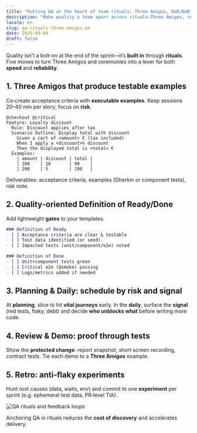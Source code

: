 ```yaml
---
title: "Putting QA at the heart of team rituals: Three Amigos, DoR/DoD and feedback loops"
description: "Make quality a team sport across rituals—Three Amigos, refinement, planning, daily, review and retro."
locale: en
slug: qa-rituals-three-amigos.en
date: 2025-09-04
draft: false
---
```


Quality isn’t a bolt‑on at the end of the sprint—it’s **built in** through **rituals**. Five moves to
turn Three Amigos and ceremonies into a lever for both **speed** and **reliability**.

## 1. Three Amigos that produce testable examples

Co‑create acceptance criteria with **executable examples**. Keep sessions 20–40 min per story; focus
on **risk**.

```gherkin
@checkout @critical
Feature: Loyalty discount
  Rule: Discount applies after tax
  Scenario Outline: Display total with discount
    Given a cart of <amount> € (tax included)
    When I apply a <discount>% discount
    Then the displayed total is <total> €
  Examples:
    | amount | discount | total |
    | 100    | 10       | 90    |
    | 200    | 5        | 190   |
```

Deliverables: acceptance criteria, examples (Gherkin or component tests), risk note.

## 2. Quality‑oriented Definition of Ready/Done

Add lightweight **gates** to your templates.

```md
### Definition of Ready
- [ ] Acceptance criteria are clear & testable
- [ ] Test data identified (or seed)
- [ ] Impacted tests (unit/component/e2e) noted

### Definition of Done
- [ ] Unit+component tests green
- [ ] Critical e2e (@smoke) passing
- [ ] Logs/metrics added if needed
```

## 3. Planning & Daily: schedule by risk and signal

At **planning**, slice to hit **vital journeys** early. In the **daily**, surface the **signal** (red
tests, flaky, debt) and decide **who unblocks what** before writing more code.

## 4. Review & Demo: proof through tests

Show the **protected change**: report snapshot, short screen recording, contract tests. Tie each demo
to a **Three Amigos** example.

## 5. Retro: anti‑flaky experiments

Hunt root causes (data, waits, env) and commit to one **experiment** per sprint (e.g. ephemeral test
data, PR‑level TIA).

![QA rituals and feedback loops](/images/placeholder_light_gray_block.png)

Anchoring QA in rituals reduces the **cost of discovery** and accelerates delivery.
